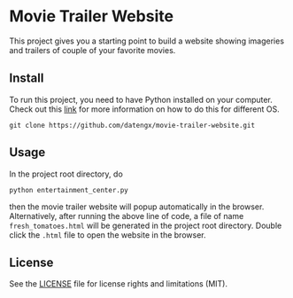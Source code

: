 
# Movie Trailer Website
This project gives you a starting point to build a website showing imageries and trailers of couple of your favorite movies.

## Install
To run this project, you need to have Python installed on your computer. Check out this [link](https://www.python.org/downloads/) for more information on how to do this for different OS.

```shell
git clone https://github.com/datengx/movie-trailer-website.git
```

## Usage
In the project root directory, do

```shell
python entertainment_center.py
```

then the movie trailer website will popup automatically in the browser. Alternatively, after running the above line of code, a file of name `fresh_tomatoes.html` will be generated in the project root directory. Double click the `.html` file to open the website in the browser.

## License

See the [LICENSE](LICENSE.md) file for license rights and limitations (MIT).
